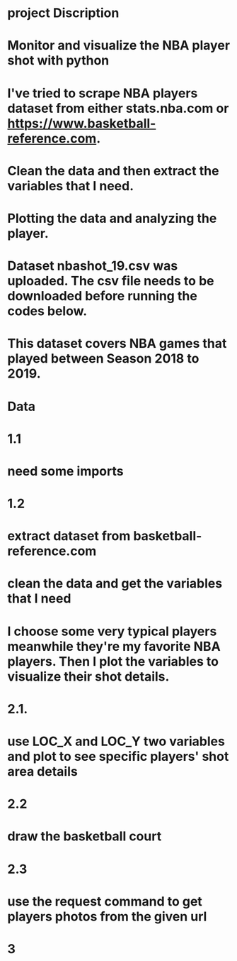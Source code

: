 # project Discription
# Monitor and visualize the NBA player shot with python
# I've tried to scrape NBA players dataset from either stats.nba.com or https://www.basketball-reference.com.
# Clean the data and then extract the variables that I need.
# Plotting the data and analyzing the player.

# Dataset nbashot_19.csv was uploaded. The csv file needs to be downloaded before running the codes below.
# This dataset covers NBA games that played between Season 2018 to 2019.
# Data
# 1.1
# need some imports

# 1.2
# extract dataset from basketball-reference.com
# clean the data and get the variables that I need
# I choose some very typical players meanwhile they're my favorite NBA players. Then I plot the variables to visualize their shot details.

# 2.1.
# use LOC_X and LOC_Y two variables and plot to see specific players' shot area details

# 2.2
# draw the basketball court

# 2.3
# use the request command to get players photos from the given url

# 3
# 
